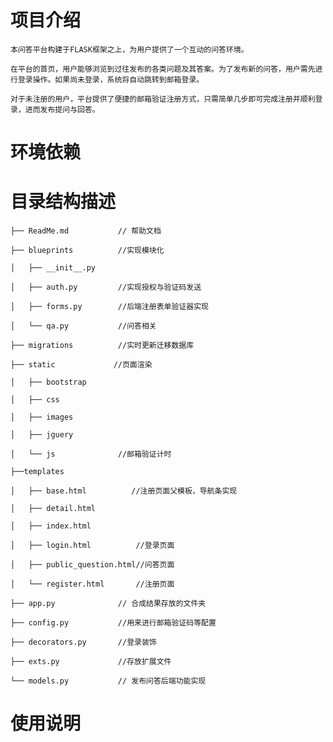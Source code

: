 # 项目介绍
    本问答平台构建于FLASK框架之上，为用户提供了一个互动的问答环境。

    在平台的首页，用户能够浏览到过往发布的各类问题及其答案。为了发布新的问答，用户需先进行登录操作。如果尚未登录，系统将自动跳转到邮箱登录。
    
    对于未注册的用户，平台提供了便捷的邮箱验证注册方式，只需简单几步即可完成注册并顺利登录，进而发布提问与回答。
 
# 环境依赖
 
 
# 目录结构描述
    ├── ReadMe.md           // 帮助文档

    ├── blueprints          //实现模块化

    │   ├── __init__.py     
    
    │   ├── auth.py         //实现授权与验证码发送
    
    │   ├── forms.py        //后端注册表单验证器实现
    
    │   └── qa.py           //问答相关
    
    ├── migrations          //实时更新迁移数据库
    
    ├── static             //页面渲染
    
    │   ├── bootstrap

    │   ├── css

    │   ├── images

    │   ├── jguery
    
    │   └── js              //邮箱验证计时

    ├──templates
    
    │   ├── base.html          //注册页面父模板，导航条实现

    │   ├── detail.html

    │   ├── index.html          

    │   ├── login.html          //登录页面

    │   ├── public_question.html//问答页面
    
    │   └── register.html       //注册页面

    ├── app.py              // 合成结果存放的文件夹

    ├── config.py           //用来进行邮箱验证码等配置

    ├── decorators.py       //登录装饰

    ├── exts.py             //存放扩展文件
    
    └── models.py           // 发布问答后端功能实现
 
# 使用说明
 
 
 

 